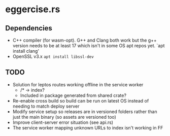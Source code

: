 # eggercise.rs

## Dependencies 

* C++ compiler (for wasm-opt). G++ and Clang both work but the g++ version needs to be at least 17 which isn't in some OS apt repos yet. `apt install clang'
* OpenSSL v3.x `apt install libssl-dev`

## TODO

* Solution for leptos routes working offline in the service worker
    * /* -> index?
    * Included in package generated from shared crate?
* Re-enable cross build so build can be run on latest OS instead of needing to match deploy server
* Modify service setup so releases are in versioned folders rather than just the main binary (so assets are versioned too)
* Improve client-server error situation (see api.rs)
* The service worker mapping unknown URLs to index isn't working in FF